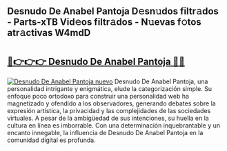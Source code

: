 ## Desnudo De Anabel Pantoja D𝚎sn𝚞dos filtr𝚊dos - Parts-xTB Vid𝚎os filtr𝚊dos - N𝚞evas f𝚘tos atr𝚊ctivas W4mdD

# <h2><a href="http://mb4bf2.tromn.icu/?c=Desnudo+De+Anabel+Pantoja">🔗👉👉👉 Desnudo De Anabel Pantoja 🔗🔗</a></h2>

[![Desnudo De Anabel Pantoja nuevo](https://i.imgur.com/pEAQMta.gif)](http://mb4bf2.tromn.icu/?c=Desnudo+De+Anabel+Pantoja)
Desnudo De Anabel Pantoja, una personalidad intrigante y enigmática, elude la categorización simple. Su enfoque poco ortodoxo para construir una personalidad web ha magnetizado y ofendido a los observadores, generando debates sobre la expresión artística, la privacidad y las complejidades de las sociedades virtuales. A pesar de la ambigüedad de sus intenciones, su huella en la cultura en línea es imborrable. Con una determinación inquebrantable y un encanto innegable, la influencia de Desnudo De Anabel Pantoja en la comunidad digital es profunda.
